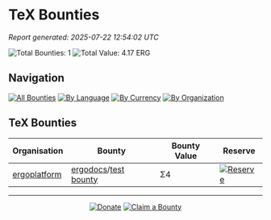 <!-- GENERATED FILE - DO NOT EDIT DIRECTLY -->
<!-- Generated on: 2025-07-22 12:54:02 -->

# TeX Bounties

*Report generated: 2025-07-22 12:54:02 UTC*

![Total Bounties: 1](https://img.shields.io/badge/Total%20Bounties-1-blue) ![Total Value: 4.17 ERG](https://img.shields.io/badge/Total%20Value-4.17%20ERG-green)

## Navigation

[![All Bounties](https://img.shields.io/badge/All%20Bounties-101-blue)](../all.md) [![By Language](https://img.shields.io/badge/By%20Language-7-green)](../summary.md#languages) [![By Currency](https://img.shields.io/badge/By%20Currency-7-yellow)](../summary.md#currencies) [![By Organization](https://img.shields.io/badge/By%20Organization-9-orange)](../summary.md#projects)

## TeX Bounties

|Organisation|Bounty|Bounty Value|Reserve|
|---|---|---|---|
| [ergoplatform](by_org/ergoplatform.md) | [ergodocs](https://github.com/ergoplatform/ergodocs)/[test bounty](https://github.com/ergoplatform/ergodocs/issues/66) | Σ4 | [![Reserve](https://img.shields.io/badge/-Reserve-brightgreen?style=flat-square)](https://github.com/ErgoDevs/Ergo-Bounties/new/main?filename=submissions/ergoplatform-ergodocs-66.json&value=%7B%0A%20%20%22contributor%22%3A%20%22YOUR_GITHUB_USERNAME%22%2C%0A%20%20%22wallet_address%22%3A%20%22YOUR_WALLET_ADDRESS%22%2C%0A%20%20%22contact_method%22%3A%20%22YOUR_CONTACT_INFO%22%2C%0A%20%20%22work_link%22%3A%20%22%22%2C%0A%20%20%22work_title%22%3A%20%22test%20bounty%22%2C%0A%20%20%22bounty_id%22%3A%20%22ergoplatform/ergodocs%2366%22%2C%0A%20%20%22original_issue_link%22%3A%20%22https%3A//github.com/ergoplatform/ergodocs/issues/66%22%2C%0A%20%20%22payment_currency%22%3A%20%22SigUSD%22%2C%0A%20%20%22bounty_value%22%3A%205.0%2C%0A%20%20%22status%22%3A%20%22in-progress%22%2C%0A%20%20%22submission_date%22%3A%20%22%22%2C%0A%20%20%22expected_completion%22%3A%20%22YYYY-MM-DD%22%2C%0A%20%20%22description%22%3A%20%22I%20am%20working%20on%20this%20bounty%22%2C%0A%20%20%22review_notes%22%3A%20%22%22%2C%0A%20%20%22payment_tx_id%22%3A%20%22%22%2C%0A%20%20%22payment_date%22%3A%20%22%22%0A%7D&message=Claim%20Bounty%20ergoplatform/ergodocs%2366&description=I%20want%20to%20claim%20this%20bounty%20posted%20by%20glasgowm148.%0A%0ABounty:%20test%20bounty) |


---

<div align="center">
  <p>
    <a href="../../docs/donate.md"><img src="https://img.shields.io/badge/❤️%20Donate-F44336" alt="Donate"></a>
    <a href="../../docs/bounty-submission-guide.md#reserving-a-bounty"><img src="https://img.shields.io/badge/🔒%20How%20To%20Claim-4CAF50" alt="Claim a Bounty"></a>
  </p>
</div>


<!-- END OF GENERATED CONTENT -->
